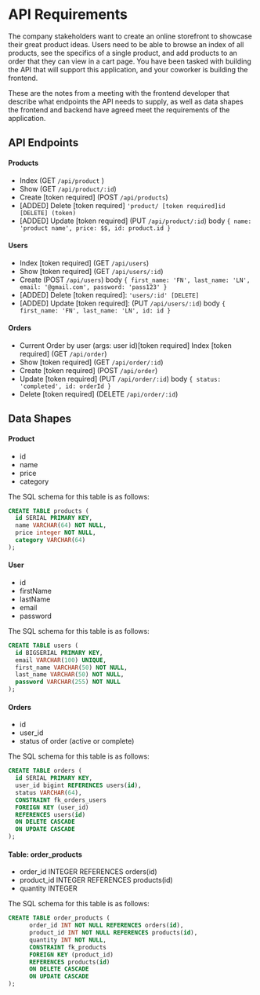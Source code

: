 # API Requirements

The company stakeholders want to create an online storefront to showcase their great product ideas. Users need to be able to browse an index of all products, see the specifics of a single product, and add products to an order that they can view in a cart page. You have been tasked with building the API that will support this application, and your coworker is building the frontend.

These are the notes from a meeting with the frontend developer that describe what endpoints the API needs to supply, as well as data shapes the frontend and backend have agreed meet the requirements of the application.

## API Endpoints

#### Products

- Index (GET `/api/product` )
- Show (GET `/api/product/:id`)
- Create [token required] (POST `/api/products`)
- [ADDED] Delete [token required] `'product/ [token required]id  [DELETE] (token)`
- [ADDED] Update [token required] (PUT `/api/product/:id`) body `{ name: 'product name', price: $$, id: product.id }`

#### Users

- Index [token required] (GET `/api/users`)
- Show [token required] (GET `/api/users/:id`)
- Create (POST `/api/users`) body `{
  first_name: 'FN',
  last_name: 'LN',
  email: '@gmail.com',
  password: 'pass123'
}`
- [ADDED] Delete [token required]: `'users/:id' [DELETE]`
- [ADDED] Update [token required]: (PUT `/api/users/:id`) body `{
  first_name: 'FN',
  last_name: 'LN',
  id: id
}`

#### Orders

- Current Order by user (args: user id)[token required]
  Index [token required] (GET `/api/order`)
- Show [token required] (GET `/api/order/:id`)
- Create [token required] (POST `/api/order`)
- Update [token required] (PUT `/api/order/:id`) body `{
    status: 'completed',
    id: orderId
  }`
- Delete [token required] (DELETE `/api/order/:id`)

## Data Shapes

#### Product

- id
- name
- price
- category

The SQL schema for this table is as follows:

```sql
CREATE TABLE products (
  id SERIAL PRIMARY KEY,
  name VARCHAR(64) NOT NULL,
  price integer NOT NULL,
  category VARCHAR(64)
);
```

#### User

- id
- firstName
- lastName
- email
- password

The SQL schema for this table is as follows:

```sql
CREATE TABLE users (
  id BIGSERIAL PRIMARY KEY,
  email VARCHAR(100) UNIQUE,
  first_name VARCHAR(50) NOT NULL,
  last_name VARCHAR(50) NOT NULL,
  password VARCHAR(255) NOT NULL
);
```

#### Orders

- id
- user_id
- status of order (active or complete)

The SQL schema for this table is as follows:

```sql
CREATE TABLE orders (
  id SERIAL PRIMARY KEY,
  user_id bigint REFERENCES users(id),
  status VARCHAR(64),
  CONSTRAINT fk_orders_users
  FOREIGN KEY (user_id)
  REFERENCES users(id)
  ON DELETE CASCADE
  ON UPDATE CASCADE
);
```

#### Table: order_products

- order_id INTEGER REFERENCES orders(id)
- product_id INTEGER REFERENCES products(id)
- quantity INTEGER

The SQL schema for this table is as follows:

```sql
CREATE TABLE order_products (
      order_id INT NOT NULL REFERENCES orders(id),
      product_id INT NOT NULL REFERENCES products(id),
      quantity INT NOT NULL,
      CONSTRAINT fk_products
      FOREIGN KEY (product_id)
      REFERENCES products(id)
      ON DELETE CASCADE
      ON UPDATE CASCADE
);
```
